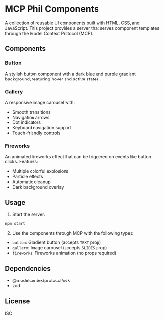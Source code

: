 # MCP Phil Components

A collection of reusable UI components built with HTML, CSS, and JavaScript. This project provides a server that serves component templates through the Model Context Protocol (MCP).

## Components

### Button
A stylish button component with a dark blue and purple gradient background, featuring hover and active states.

### Gallery
A responsive image carousel with:
- Smooth transitions
- Navigation arrows
- Dot indicators
- Keyboard navigation support
- Touch-friendly controls

### Fireworks
An animated fireworks effect that can be triggered on events like button clicks. Features:
- Multiple colorful explosions
- Particle effects
- Automatic cleanup
- Dark background overlay

## Usage

1. Start the server:
```bash
npm start
```

2. Use the components through MCP with the following types:
- `button`: Gradient button (accepts `TEXT` prop)
- `gallery`: Image carousel (accepts `SLIDES` prop)
- `fireworks`: Fireworks animation (no props required)

## Dependencies
- @modelcontextprotocol/sdk
- zod

## License
ISC